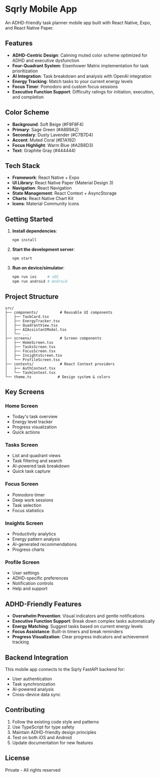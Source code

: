 # Sqrly Mobile App

An ADHD-friendly task planner mobile app built with React Native, Expo, and React Native Paper.

## Features

- **ADHD-Centric Design**: Calming muted color scheme optimized for ADHD and executive dysfunction
- **Four-Quadrant System**: Eisenhower Matrix implementation for task prioritization
- **AI Integration**: Task breakdown and analysis with OpenAI integration
- **Energy Tracking**: Match tasks to your current energy levels
- **Focus Timer**: Pomodoro and custom focus sessions
- **Executive Function Support**: Difficulty ratings for initiation, execution, and completion

## Color Scheme

- **Background**: Soft Beige (#F9F8F4)
- **Primary**: Sage Green (#A8B9A2)  
- **Secondary**: Dusty Lavender (#C7B7D4)
- **Accent**: Muted Coral (#E1A192)
- **Focus Highlight**: Warm Blue (#A2B8D3)
- **Text**: Graphite Gray (#444444)

## Tech Stack

- **Framework**: React Native + Expo
- **UI Library**: React Native Paper (Material Design 3)
- **Navigation**: React Navigation
- **State Management**: React Context + AsyncStorage
- **Charts**: React Native Chart Kit
- **Icons**: Material Community Icons

## Getting Started

1. **Install dependencies**:
   ```bash
   npm install
   ```

2. **Start the development server**:
   ```bash
   npm start
   ```

3. **Run on device/simulator**:
   ```bash
   npm run ios     # iOS
   npm run android # Android
   ```

## Project Structure

```
src/
├── components/          # Reusable UI components
│   ├── TaskCard.tsx
│   ├── EnergyTracker.tsx
│   ├── QuadrantView.tsx
│   ├── AIAssistantModal.tsx
│   └── ...
├── screens/             # Screen components
│   ├── HomeScreen.tsx
│   ├── TasksScreen.tsx
│   ├── FocusScreen.tsx
│   ├── InsightsScreen.tsx
│   └── ProfileScreen.tsx
├── contexts/            # React Context providers
│   ├── AuthContext.tsx
│   └── TaskContext.tsx
└── theme.ts            # Design system & colors
```

## Key Screens

### Home Screen
- Today's task overview
- Energy level tracker
- Progress visualization
- Quick actions

### Tasks Screen
- List and quadrant views
- Task filtering and search
- AI-powered task breakdown
- Quick task capture

### Focus Screen
- Pomodoro timer
- Deep work sessions
- Task selection
- Focus statistics

### Insights Screen
- Productivity analytics
- Energy pattern analysis
- AI-generated recommendations
- Progress charts

### Profile Screen
- User settings
- ADHD-specific preferences
- Notification controls
- Help and support

## ADHD-Friendly Features

- **Overwhelm Prevention**: Visual indicators and gentle notifications
- **Executive Function Support**: Break down complex tasks automatically
- **Energy Matching**: Suggest tasks based on current energy levels
- **Focus Assistance**: Built-in timers and break reminders
- **Progress Visualization**: Clear progress indicators and achievement tracking

## Backend Integration

This mobile app connects to the Sqrly FastAPI backend for:
- User authentication
- Task synchronization
- AI-powered analysis
- Cross-device data sync

## Contributing

1. Follow the existing code style and patterns
2. Use TypeScript for type safety
3. Maintain ADHD-friendly design principles
4. Test on both iOS and Android
5. Update documentation for new features

## License

Private - All rights reserved